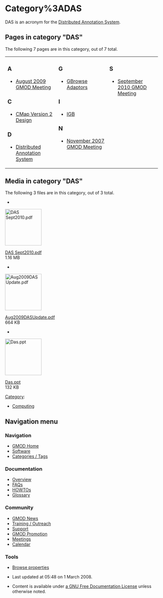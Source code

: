 



<span id="top"></span>




# <span dir="auto">Category%3ADAS</span>









DAS is an acronym for the [Distributed Annotation
System](Distributed_Annotation_System "Distributed Annotation System").


## Pages in category "DAS"

The following 7 pages are in this category, out of 7 total.



<table style="width: 100%;">
<colgroup>
<col style="width: 33%" />
<col style="width: 33%" />
<col style="width: 33%" />
</colgroup>
<tbody>
<tr class="odd" style="vertical-align: top;">
<td style="width: 33.3%"><h3 id="a">A</h3>
<ul>
<li><a href="August_2009_GMOD_Meeting"
title="August 2009 GMOD Meeting">August 2009 GMOD Meeting</a></li>
</ul>
<h3 id="c">C</h3>
<ul>
<li><a href="CMap_Version_2_Design" title="CMap Version 2 Design">CMap
Version 2 Design</a></li>
</ul>
<h3 id="d">D</h3>
<ul>
<li><a href="Distributed_Annotation_System"
title="Distributed Annotation System">Distributed Annotation
System</a></li>
</ul></td>
<td style="width: 33.3%"><h3 id="g">G</h3>
<ul>
<li><a href="GBrowse_Adaptors" title="GBrowse Adaptors">GBrowse
Adaptors</a></li>
</ul>
<h3 id="i">I</h3>
<ul>
<li><a href="IGB" title="IGB">IGB</a></li>
</ul>
<h3 id="n">N</h3>
<ul>
<li><a href="November_2007_GMOD_Meeting"
title="November 2007 GMOD Meeting">November 2007 GMOD Meeting</a></li>
</ul></td>
<td style="width: 33.3%"><h3 id="s">S</h3>
<ul>
<li><a href="September_2010_GMOD_Meeting"
title="September 2010 GMOD Meeting">September 2010 GMOD Meeting</a></li>
</ul></td>
</tr>
</tbody>
</table>




## Media in category "DAS"

The following 3 files are in this category, out of 3 total.

- 

  

  

  <img
  src="../mediawiki/skins/common/images/icons/fileicon-pdf.png"
  width="120" height="120" alt="DAS Sept2010.pdf" />

  

  

  

  [DAS Sept2010.pdf](File:DAS_Sept2010.pdf "File:DAS Sept2010.pdf")  
  1.16 MB  

  

  

- 

  

  

  <img
  src="../mediawiki/skins/common/images/icons/fileicon-pdf.png"
  width="120" height="120" alt="Aug2009DASUpdate.pdf" />

  

  

  

  [Aug2009DASUpdate.pdf](File:Aug2009DASUpdate.pdf "File:Aug2009DASUpdate.pdf")  
  664 KB  

  

  

- 

  

  

  <img
  src="../mediawiki/skins/common/images/icons/fileicon.png" width="120"
  height="120" alt="Das.ppt" />

  

  

  

  [Das.ppt](File:Das.ppt "File:Das.ppt")  
  132 KB  

  

  





[Category](Special%3ACategories "Special%3ACategories"):

- [Computing](Category%3AComputing "Category%3AComputing")






## Navigation menu









### Navigation



- <span id="n-GMOD-Home">[GMOD Home](Main_Page)</span>
- <span id="n-Software">[Software](GMOD_Components)</span>
- <span id="n-Categories-.2F-Tags">[Categories /
  Tags](Categories)</span>




### Documentation



- <span id="n-Overview">[Overview](Overview)</span>
- <span id="n-FAQs">[FAQs](Category%3AFAQ)</span>
- <span id="n-HOWTOs">[HOWTOs](Category%3AHOWTO)</span>
- <span id="n-Glossary">[Glossary](Glossary)</span>




### Community



- <span id="n-GMOD-News">[GMOD News](GMOD_News)</span>
- <span id="n-Training-.2F-Outreach">[Training /
  Outreach](Training_and_Outreach)</span>
- <span id="n-Support">[Support](Support)</span>
- <span id="n-GMOD-Promotion">[GMOD Promotion](GMOD_Promotion)</span>
- <span id="n-Meetings">[Meetings](Meetings)</span>
- <span id="n-Calendar">[Calendar](Calendar)</span>




### Tools

- <span id="t-smwbrowselink"><a href="Special%3ABrowse/Category%3ADAS" rel="smw-browse">Browse
  properties</a></span>



- <span id="footer-info-lastmod">Last updated at 05:48 on 1 March
  2008.</span>
<!-- - <span id="footer-info-viewcount">17,081 page views.</span> -->
- <span id="footer-info-copyright">Content is available under
  <a href="http://www.gnu.org/licenses/fdl-1.3.html" class="external"
  rel="nofollow">a GNU Free Documentation License</a> unless otherwise
  noted.</span>

<!-- -->



<!-- -->




